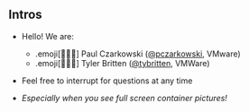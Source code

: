 ## Intros

- Hello! We are:

   - .emoji[👨🏾‍🎓] Paul Czarkowski ([@pczarkowski](https://twitter.com/pczarkowski), VMware)
   - .emoji[👨🏾‍🎓] Tyler Britten ([@tybritten](https://twitter.com/tybritten), VMWare)


- Feel free to interrupt for questions at any time

- *Especially when you see full screen container pictures!*
